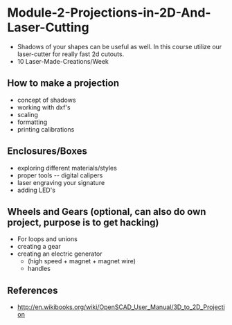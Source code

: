 # Module-2-Projections-in-2D-And-Laser-Cutting

* Shadows of your shapes can be useful as well. In this course utilize our laser-cutter for really fast 2d cutouts.
* 10 Laser-Made-Creations/Week
 
## How to make a projection

* concept of shadows
* working with dxf's
* scaling
* formatting
* printing calibrations

## Enclosures/Boxes

* exploring different materials/styles
* proper tools -- digital calipers
* laser engraving your signature
* adding LED's

## Wheels and Gears (optional, can also do own project, purpose is to get hacking)

* For loops and unions
* creating a gear
* creating an electric generator 
  * (high speed + magnet + magnet wire) 
  * handles

## References

* http://en.wikibooks.org/wiki/OpenSCAD_User_Manual/3D_to_2D_Projection
